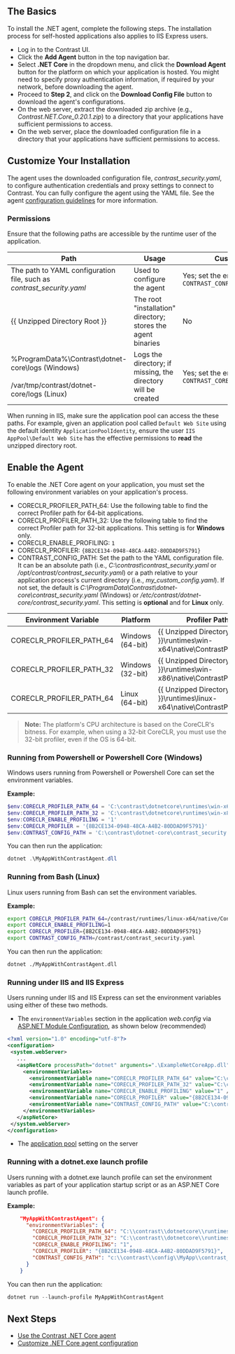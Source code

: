 
<!--
title: "Contrast .NET Core Agent Installation"
description: "Contrast .NET Core agent installation instructions"
tags: "installation agent .NET Core windows linux"
-->

## The Basics

To install the .NET agent, complete the following steps. The installation process for self-hosted applications also applies to IIS Express users.

* Log in to the Contrast UI.
* Click the **Add Agent** button in the top navigation bar.
* Select **.NET Core** in the dropdown menu, and click the **Download Agent** button for the platform on which your application is hosted. You might need to specify proxy authentication information, if required by your network, before downloading the agent.
* Proceed to **Step 2**, and click on the **Download Config File** button to download the agent's configurations.
* On the web server, extract the downloaded zip archive (e.g., *Contrast.NET.Core_0.20.1.zip*) to a directory that your applications have sufficient permissions to access.
* On the web server, place the downloaded configuration file in a directory that your applications have sufficient permissions to access.

## Customize Your Installation

The agent uses the downloaded configuration file, *contrast_security.yaml*, to configure authentication credentials and proxy settings to connect to Contrast. You can fully configure the agent using the YAML file. See the agent [configuration guidelines](installation-netcoreconfig.html#netcore-yaml) for more information.

### Permissions

Ensure that the following paths are accessible by the runtime user of the application.

| Path | Usage | Customizable | Permissions |
| -- | -- | -- | -- |
| The path to YAML configuration file, such as *contrast_security.yaml* | Used to configure the agent | Yes; set the environment variable `CONTRAST_CONFIG_PATH` | Read |
| \{\{ Unzipped Directory Root \}\} | The root "installation" directory; stores the agent binaries | No | Read |
| %ProgramData%\Contrast\dotnet-core\logs (Windows) <br><br> /var/tmp/contrast/dotnet-core/logs (Linux) | Logs the directory; if missing, the directory will be created | Yes; set the environment variable `CONTRAST_CORECLR_LOGS_DIRECTORY` | Read/Write <br> (or inherited from a parent directory) |

When running in IIS, make sure the application pool can access the these paths. For example, given an application pool called `Default Web Site` using the default identity `ApplicationPoolIdentity`, ensure the user `IIS AppPool\Default Web Site` has the effective permissions to **read** the unzipped directory root.

## Enable the Agent

To enable the .NET Core agent on your application, you must set the following environment variables on your application's process.

* CORECLR_PROFILER_PATH_64: Use the following table to find the correct Profiler path for 64-bit applications.
* CORECLR_PROFILER_PATH_32: Use the following table to find the correct Profiler path for 32-bit applications. This setting is for **Windows** only.
* CORECLR_ENABLE_PROFILING: `1`
* CORECLR_PROFILER: `{8B2CE134-0948-48CA-A4B2-80DDAD9F5791}`
* CONTRAST_CONFIG_PATH: Set the path to the YAML configuration file. It can be an absolute path (i.e., *C:\contrast\contrast_security.yaml* or */opt/contrast/contrast_security.yaml*) or a path relative to your application process's current directory (i.e., *my_custom_config.yaml*). If not set, the default is *C:\ProgramData\Contrast\dotnet-core\contrast_security.yaml* (Windows) or */etc/contrast/dotnet-core/contrast_security.yaml*. This setting is **optional** and for **Linux** only.


| Environment Variable | Platform | Profiler Path |
|--|--|--|
| CORECLR_PROFILER_PATH_64 | Windows (64-bit) | \{\{ Unzipped Directory Root \}\}\runtimes\win-x64\native\ContrastProfiler.dll |
| CORECLR_PROFILER_PATH_32 | Windows (32-bit) | \{\{ Unzipped Directory Root \}\}\runtimes\win-x86\native\ContrastProfiler.dll |
| CORECLR_PROFILER_PATH_64 | Linux (64-bit) | \{\{ Unzipped Directory Root \}\}\runtimes\linux-x64\native\ContrastProfiler.so |


> **Note:** The platform's CPU architecture is based on the CoreCLR's bitness. For example, when using a 32-bit CoreCLR, you must use the 32-bit profiler, even if the OS is 64-bit.

### Running from Powershell or Powershell Core (Windows)

Windows users running from Powershell or Powershell Core can set the environment variables.

**Example:**

```powershell
$env:CORECLR_PROFILER_PATH_64 = 'C:\contrast\dotnetcore\runtimes\win-x64\native\ContrastProfiler.dll'
$env:CORECLR_PROFILER_PATH_32 = 'C:\contrast\dotnetcore\runtimes\win-x86\native\ContrastProfiler.dll'
$env:CORECLR_ENABLE_PROFILING = '1'
$env:CORECLR_PROFILER = '{8B2CE134-0948-48CA-A4B2-80DDAD9F5791}'
$env:CONTRAST_CONFIG_PATH = 'C:\contrast\dotnet-core\contrast_security.yaml'
```

You can then run the application:

```powershell
dotnet .\MyAppWithContrastAgent.dll
```

### Running from Bash (Linux)

Linux users running from Bash can set the environment variables.

**Example:**

```bash
export CORECLR_PROFILER_PATH_64=/contrast/runtimes/linux-x64/native/ContrastProfiler.so
export CORECLR_ENABLE_PROFILING=1
export CORECLR_PROFILER={8B2CE134-0948-48CA-A4B2-80DDAD9F5791}
export CONTRAST_CONFIG_PATH=/contrast/contrast_security.yaml
```

You can then run the application:

```bash
dotnet ./MyAppWithContrastAgent.dll
```

### Running under IIS and IIS Express

Users running under IIS and IIS Express can set the environment variables using either of these two methods.

* The `environmentVariables` section in the application *web.config* via [ASP.NET Module Configuration](https://docs.microsoft.com/en-us/aspnet/core/host-and-deploy/aspnet-core-module?view=aspnetcore-2.2#setting-environment-variables), as shown below (recommended)

 ```xml
<?xml version="1.0" encoding="utf-8"?>
<configuration>
  <system.webServer>
    ...
    <aspNetCore processPath="dotnet" arguments=".\ExampleNetCoreApp.dll" stdoutLogEnabled="false" stdoutLogFile=".\logs\stdout">
      <environmentVariables>
        <environmentVariable name="CORECLR_PROFILER_PATH_64" value="C:\contrast\dotnetcore\runtimes\win-x64\native\ContrastProfiler.dll" />
        <environmentVariable name="CORECLR_PROFILER_PATH_32" value="C:\contrast\dotnetcore\runtimes\win-x86\native\ContrastProfiler.dll" />
        <environmentVariable name="CORECLR_ENABLE_PROFILING" value="1" />
        <environmentVariable name="CORECLR_PROFILER" value="{8B2CE134-0948-48CA-A4B2-80DDAD9F5791}" />
        <environmentVariable name="CONTRAST_CONFIG_PATH" value="C:\contrast\dotnet-core\contrast_security.yaml" />
      </environmentVariables>
    </aspNetCore>
  </system.webServer>
</configuration>
 ```

* The [application pool](https://docs.microsoft.com/en-us/iis/configuration/system.applicationHost/applicationPools/add/environmentVariables/#appcmdexe) setting on the server


### Running with a dotnet.exe launch profile

Users running with a dotnet.exe launch profile can set the environment variables as part of your application startup script or as an ASP.NET Core launch profile.

**Example:**

```json
    "MyAppWithContrastAgent": {
      "environmentVariables": {
        "CORECLR_PROFILER_PATH_64": "C:\\contrast\\dotnetcore\\runtimes\\win-x64\\native\\ContrastProfiler.dll",
        "CORECLR_PROFILER_PATH_32": "C:\\contrast\\dotnetcore\\runtimes\\win-x86\\native\\ContrastProfiler.dll",
        "CORECLR_ENABLE_PROFILING": "1",
        "CORECLR_PROFILER": "{8B2CE134-0948-48CA-A4B2-80DDAD9F5791}",
        "CONTRAST_CONFIG_PATH": "c:\\contrast\\config\\MyApp\\contrast_security.yaml",
      }
    }
```

You can then run the application:

```powershell
dotnet run --launch-profile MyAppWithContrastAgent
```

## Next Steps

* [Use the Contrast .NET Core agent](installation-netcoreusage.html)
* [Customize .NET Core agent configuration](installation-netcoreconfig.html)
